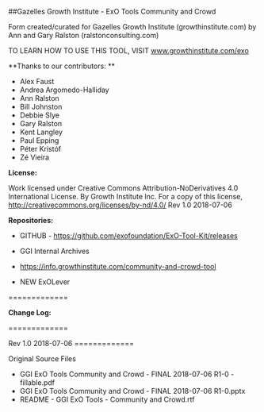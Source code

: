 ##Gazelles Growth Institute - ExO Tools Community and Crowd

Form created/curated for Gazelles Growth Institute (growthinstitute.com) by Ann and Gary Ralston (ralstonconsulting.com)

TO LEARN HOW TO USE THIS TOOL, VISIT www.growthinstitute.com/exo

**Thanks to our contributors: **

- Alex Faust
- Andrea Argomedo-Halliday
- Ann Ralston
- Bill Johnston
- Debbie Slye
- Gary Ralston
- Kent Langley
- Paul Epping
- Péter Kristóf
- Zé Vieira

**License:**

Work licensed under Creative Commons Attribution-NoDerivatives 4.0 International License. By Growth Institute Inc. For a copy of this license, http://creativecommons.org/licenses/by-nd/4.0/ Rev 1.0 2018-07-06   

**Repositories:**

- GITHUB - https://github.com/exofoundation/ExO-Tool-Kit/releases

- GGI Internal Archives
- https://info.growthinstitute.com/community-and-crowd-tool
- NEW ExOLever

=============

**Change Log:**

=============

Rev 1.0 2018-07-06 =============

Original Source Files

- GGI ExO Tools Community and Crowd - FINAL 2018-07-06 R1-0 - fillable.pdf
- GGI ExO Tools Community and Crowd - FINAL 2018-07-06 R1-0.pptx
- README - GGI ExO Tools - Community and Crowd.rtf